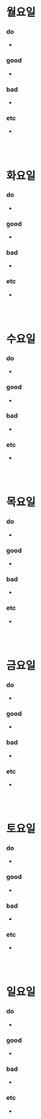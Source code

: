 # 월요일 
### do
- 

### good
- 

### bad
- 

### etc
- 

<br /><br />

# 화요일
### do
-

### good
-

### bad
-

### etc
-

<br /><br />

# 수요일
### do
-

### good
-

### bad
-

### etc
-

<br /><br />

# 목요일 
### do
-

### good
-

### bad
-

### etc
- 

<br /><br />

# 금요일
### do
-

### good
-

### bad
-

### etc
- 

<br /><br />

# 토요일 
### do
-

### good
-
 
### bad
-

### etc
-

<br /><br />

# 일요일
### do
-

### good
-

### bad
- 

### etc
-

<br /><br />
